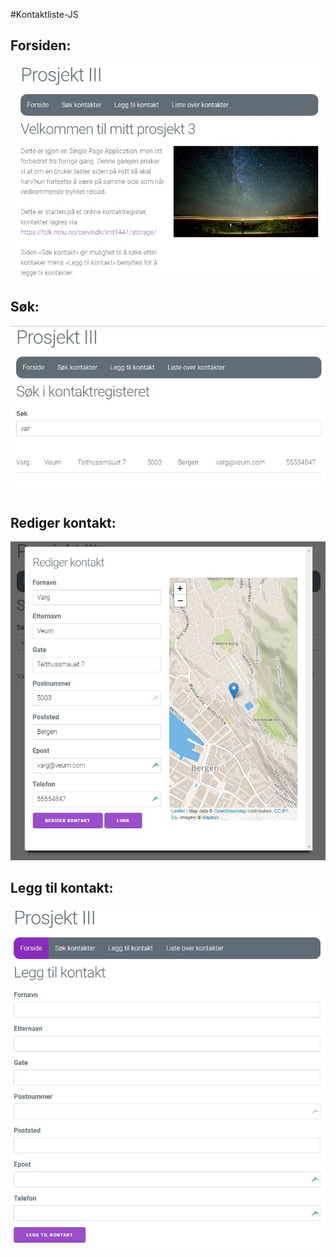 #Kontaktliste-JS

## Forsiden: 

![alt text](./assets/forside.jpg "Forside")

## Søk: 

![alt text](./assets/search.jpg "Forside")

## Rediger kontakt: 

![alt text](./assets/rediger.jpg "Forside")

## Legg til kontakt: 

![alt text](./assets/addcontact.jpg "Forside")
